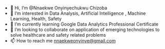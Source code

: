 - 👋 Hi, I’m @Nnaekwe Onyinyechukwu Chizoba
- 👀 I’m interested in Data Analysis, Artificial Intelligence , Machine Learning, Health, Safety
- 🌱 I’m currently learning Google Data Analytics Professional Certificate
- 💞️ I’m looking to collaborate on application of emerging technologies to solve healthcare and safety related problems
- 📫 How to reach me nnaekweonyinye@gmail.com

<!---
OnyinyechukwuChizzy/OnyinyechukwuChizzy is a ✨ special ✨ repository because its `README.md` (this file) appears on your GitHub profile.
You can click the Preview link to take a look at your changes.
--->
